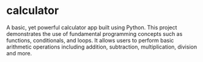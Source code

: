 # calculator
A basic, yet powerful calculator app built using Python. This project demonstrates the use of fundamental programming concepts such as functions, conditionals, and loops. It allows users to perform basic arithmetic operations including addition, subtraction, multiplication, division and more.
